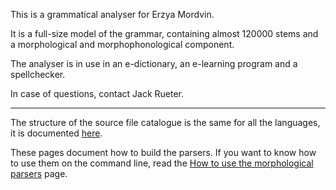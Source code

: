 



This is a grammatical analyser for Erzya Mordvin.


It is a full-size
model of the grammar, containing almost 120000 stems and a 
morphological and morphophonological component.


The analyser is in use in an e-dictionary, an e-learning
program and a spellchecker.




In case of questions, contact Jack Rueter.




----


The structure of the source file catalogue is the same for all
the languages, it is documented [here](/infra/infraremake/NewinfraCatalogues.html).




These pages document how to build the parsers. If you want to know
how to use them on the command line, read the
[How to use the morphological parsers](/tools/docu-sme-manual.html) page.




